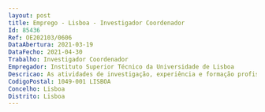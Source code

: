 ```yaml
--- 
layout: post
title: Emprego - Lisboa - Investigador Coordenador
Id: 85436
Ref: OE202103/0606
DataAbertura: 2021-03-19
DataFecho: 2021-04-30
Trabalho: Investigador Coordenador
Empregador: Instituto Superior Técnico da Universidade de Lisboa
Descricao: As atividades de investigação, experiência e formação profissional, prestação de serviço à comunidade e transferência de tecnologia, orientação científica e gestão que sejam consideradas relevantes para o concurso, nomeadamente, identificando as atividades desenvolvidas nos diferentes aspetos que, nos termos do artigo 5º do ECIC, integram o conjunto de funções a desempenhar por um Investigador Coordenador
CodigoPostal: 1049-001 LISBOA
Concelho: Lisboa
Distrito: Lisboa
--- 
```


